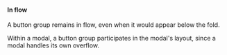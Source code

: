 #### In flow

A button group remains in flow, even when it would appear below the fold.

Within a modal, a button group participates in the modal's layout, since a modal handles its own overflow.
